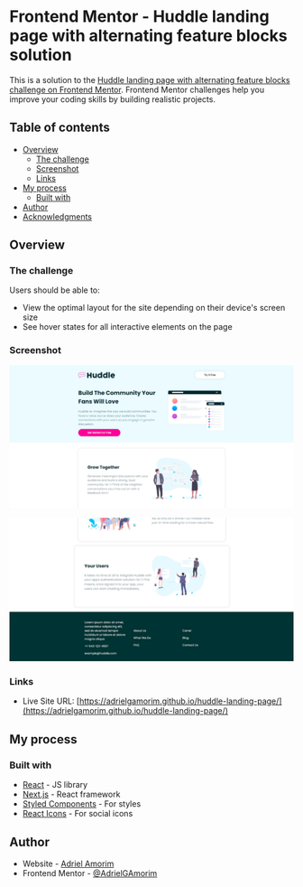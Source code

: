 # Frontend Mentor - Huddle landing page with alternating feature blocks solution

This is a solution to the [Huddle landing page with alternating feature blocks challenge on Frontend Mentor](https://www.frontendmentor.io/challenges/huddle-landing-page-with-alternating-feature-blocks-5ca5f5981e82137ec91a5100). Frontend Mentor challenges help you improve your coding skills by building realistic projects. 

## Table of contents

- [Overview](#overview)
  - [The challenge](#the-challenge)
  - [Screenshot](#screenshot)
  - [Links](#links)
- [My process](#my-process)
  - [Built with](#built-with)
- [Author](#author)
- [Acknowledgments](#acknowledgments)


## Overview

### The challenge

Users should be able to:

- View the optimal layout for the site depending on their device's screen size
- See hover states for all interactive elements on the page


### Screenshot

![](./public/images/screenshots/screenshot-1.png)

![](./public/images/screenshots/screenshot-2.png)


### Links

- Live Site URL: [https://adrielgamorim.github.io/huddle-landing-page/](https://adrielgamorim.github.io/huddle-landing-page/)


## My process

### Built with

- [React](https://reactjs.org/) - JS library
- [Next.js](https://nextjs.org/) - React framework
- [Styled Components](https://styled-components.com/) - For styles
- [React Icons](https://react-icons.github.io/react-icons/) - For social icons


## Author

- Website - [Adriel Amorim](https://adrielgamorim.github.io/Portfolio/)
- Frontend Mentor - [@AdrielGAmorim](https://www.frontendmentor.io/profile/AdrielGAmorim)
